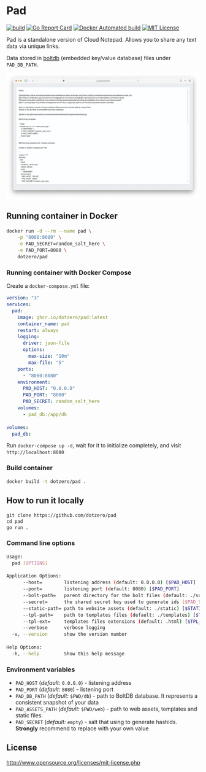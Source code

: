 # Pad

[![build](https://github.com/dotzero/pad/actions/workflows/ci-build.yml/badge.svg)](https://github.com/dotzero/pad/actions/workflows/ci-build.yml)
[![Go Report Card](https://goreportcard.com/badge/github.com/dotzero/pad)](https://goreportcard.com/report/github.com/dotzero/pad)
[![Docker Automated build](https://img.shields.io/docker/automated/jrottenberg/ffmpeg.svg)](https://hub.docker.com/r/dotzero/pad/)
[![MIT License](https://img.shields.io/badge/license-MIT-blue.svg)](https://github.com/dotzero/pad/blob/master/LICENSE)

Pad is a standalone version of Cloud Notepad. Allows you to share any text data via unique links.

Data stored in [boltdb](https://github.com/etcd-io/bbolt) (embedded key/value database) files under `PAD_DB_PATH`.

![](https://raw.githubusercontent.com/dotzero/pad/master/web/images/screenshot.png)

## Running container in Docker

```bash
docker run -d --rm --name pad \
    -p "8080:8080" \
    -e PAD_SECRET=random_salt_here \
    -e PAD_PORT=8080 \
    dotzero/pad
```

### Running container with Docker Compose

Create a `docker-compose.yml` file:

```yaml
version: "3"
services:
  pad:
    image: ghcr.io/dotzero/pad:latest
    container_name: pad
    restart: always
    logging:
      driver: json-file
      options:
        max-size: "10m"
        max-file: "5"
    ports:
      - "8080:8080"
    environment:
      PAD_HOST: "0.0.0.0"
      PAD_PORT: "8080"
      PAD_SECRET: random_salt_here
    volumes:
      - pad_db:/app/db

volumes:
  pad_db:
```

Run `docker-compose up -d`, wait for it to initialize completely, and visit `http://localhost:8080`

### Build container

```bash
docker build -t dotzero/pad .
```

## How to run it locally

```
git clone https://github.com/dotzero/pad
cd pad
go run .
```

### Command line options

```bash
Usage:
  pad [OPTIONS]

Application Options:
      --host=        listening address (default: 0.0.0.0) [$PAD_HOST]
      --port=        listening port (default: 8080) [$PAD_PORT]
      --bolt-path=   parent directory for the bolt files (default: ./var) [$BOLT_PATH]
      --secret=      the shared secret key used to generate ids [$PAD_SECRET]
      --static-path= path to website assets (default: ./static) [$STATIC_PATH]
      --tpl-path=    path to templates files (default: ./templates) [$TPL_PATH]
      --tpl-ext=     templates files extensions (default: .html) [$TPL_EXT]
      --verbose      verbose logging
  -v, --version      show the version number

Help Options:
  -h, --help         Show this help message
```

### Environment variables

* `PAD_HOST` (*default:* `0.0.0.0`) - listening address
* `PAD_PORT` (*default:* `8080`) - listening port
* `PAD_DB_PATH` (*default:* `$PWD/db`) - path to BoltDB database. It represents a consistent snapshot of your data
* `PAD_ASSETS_PATH` (*default:* `$PWD/web`) - path to web assets, templates and static files.
* `PAD_SECRET` (*default:* `empty`) - salt that using to generate hashids. **Strongly** recommend to replace with your own value

## License

http://www.opensource.org/licenses/mit-license.php
